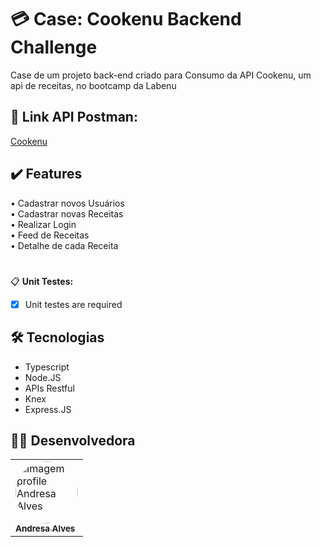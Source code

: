 <h1 id="sobre">💳 Case: Cookenu Backend Challenge</h1>

<p>Case de um projeto back-end criado para Consumo da API Cookenu, um api de receitas, no bootcamp da Labenu</p>

<h2 id="link">🔗 Link API Postman: </h2>

<a href="https://documenter.getpostman.com/view/20352321/UzJETKVL">Cookenu</a>

<h2 id="features">✔️ Features</h2>
 
• Cadastrar novos Usuários
<br>
• Cadastrar novas Receitas
<br>
• Realizar Login
<br>
• Feed de Receitas
<br>
• Detalhe de cada Receita

#
📋 <b>Unit Testes:</b>
- [x] Unit testes are required

 <h2 id="tecnologias">🛠 Tecnologias</h2>

- Typescript
- Node.JS
- APIs Restful
- Knex
- Express.JS

<h2 id="desenvolvedores">👩‍💻 Desenvolvedora</h2>
<table>         
<td><a href="https://github.com/future4code/silveira-Andresa-Ribeiro"><img style="border-radius: 50%;" src="https://avatars.githubusercontent.com/u/94997593?v=4" width="100px;" alt="Imagem profile Andresa Alves"/><br /><sub><b>Andresa Alves</b></sub></a><br /> 
</table>
